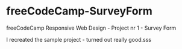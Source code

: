 # freeCodeCamp-SurveyForm
freeCodeCamp Responsive Web Design - Project nr 1 - Survey Form

I recreated the sample project - turned out really good.sss
